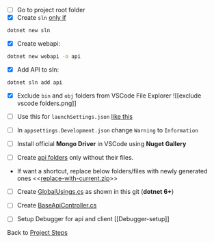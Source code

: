 - [ ] Go to project root folder
- [x] Create `sln` [only if](https://stackoverflow.com/questions/24436042/why-and-when-should-i-ever-be-using-sln-files)
```bash
dotnet new sln
```

- [x] Create webapi:
```bash
dotnet new webapi -o api
```

- [x] Add API to sln: 
```bash
dotnet sln add api
```

- [x] Exclude `bin` and `obj` folders from VSCode File Explorer
![[exclude vscode folders.png]]

- [ ] Use this for `launchSettings.json` [like this](https://github.com/mrtabaa/HealthApp/blob/dotnet6/api/Properties/launchSettings.json)

- [ ] In `appsettings.Development.json` change `Warning` to `Information`

- [ ] Install official **Mongo Driver** in VSCode using **Nuget Gallery**

- [ ] Create [api folders](https://github.com/mrtabaa/HealthApp/tree/dotnet6/api) only without their files.
* If want a shortcut, replace below folders/files with newly generated ones
<<[replace-with-current.zip](obsidian://open?vault=Advance%20Class&file=Programming%2Fhelpers%2Freplace-with-current.zip)>>

- [ ] Create [GlobalUsings.cs](https://github.com/mrtabaa/HealthApp/blob/dotnet6/api/GlobalUsing.cs) as shown in this git (**dotnet 6+**)

- [ ] Create [BaseApiController.cs](https://github.com/mrtabaa/HealthApp/blob/dotnet6/api/Controllers/BaseApiController.cs)

- [ ] Setup Debugger for api and client [[Debugger-setup]]

Back to [Project Steps](obsidian://open?vault=Advance%20Class&file=Programming%2F0%20-%20Project%20Steps)
